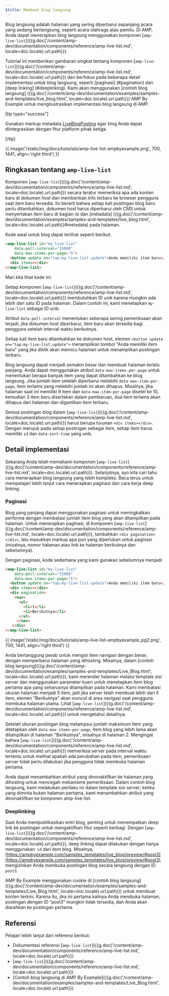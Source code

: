 ```yaml
---
$title: Membuat blog langsung
---
```


Blog langsung adalah halaman yang sering diperbarui sepanjang acara yang sedang berlangsung, seperti acara olahraga atau pemilu. Di AMP, Anda dapat menerapkan blog langsung menggunakan komponen [`amp-live-list`]({{g.doc('/content/amp-dev/documentation/components/reference/amp-live-list.md', locale=doc.locale).url.path}}).

Tutorial ini memberikan gambaran singkat tentang komponen [`amp-live-list`]({{g.doc('/content/amp-dev/documentation/components/reference/amp-live-list.md', locale=doc.locale).url.path}}) dan berfokus pada beberapa detail implementasi untuk blog langsung, seperti [paginasi] (#pagination) dan [deep linking] (#deeplinking). Kami akan menggunakan [contoh blog langsung] ({{g.doc('/content/amp-dev/documentation/examples/samples-and-templates/live_blog.html', locale=doc.locale).url.path}}) AMP By Example untuk mengilustrasikan implementasi blog langsung di AMP.

[tip type="success"]

Gunakan markup metadata [LiveBlogPosting](http://schema.org/LiveBlogPosting) agar blog Anda dapat diintegrasikan dengan fitur platform pihak ketiga.

[/tip]

{{ image('/static/img/docs/tutorials/amp-live-list-ampbyexample.png', 700, 1441, align='right third') }}

## Ringkasan tentang `amp-live-list`

Komponen [`amp-live-list`]({{g.doc('/content/amp-dev/documentation/components/reference/amp-live-list.md', locale=doc.locale).url.path}}) secara teratur memeriksa apa ada konten baru di dokumen host dan memberikan info terbaru ke browser pengguna saat item baru tersedia. Ini berarti bahwa setiap kali postingan blog baru perlu ditambahkan, dokumen host harus diperbarui oleh CMS untuk menyertakan item baru di bagian isi dan [metadata] ({{g.doc('/content/amp-dev/documentation/examples/samples-and-templates/live_blog.html', locale=doc.locale).url.path}}#metadata) pada halaman.

Kode awal untuk blog dapat terlihat seperti berikut:

```html
<amp-live-list id="my-live-list"
    data-poll-interval="15000"
    data-max-items-per-page="5">
  <button update on="tap:my-live-list.update">Anda memiliki item baru</button>
  <div items></div>
</amp-live-list>
```

Mari kita lihat kode ini:

Setiap komponen [`amp-live-list`]({{g.doc('/content/amp-dev/documentation/components/reference/amp-live-list.md', locale=doc.locale).url.path}}) membutuhkan ID unik karena mungkin ada lebih dari satu ID pada halaman.  Dalam contoh ini, kami menetapkan `my-live-list` sebagai ID unik.

Atribut `data-poll-interval` menentukan seberapa sering pemeriksaan akan terjadi; jika dokumen host diperbarui, item baru akan tersedia bagi pengguna setelah interval waktu berikutnya.

Setiap kali item baru ditambahkan ke dokumen host, elemen `<button update on="tap:my-live-list.update">` menampilkan tombol "Anda memiliki item baru" yang jika diklik akan memicu halaman untuk menampilkan postingan terbaru.

Blog langsung dapat menjadi semakin besar dan membuat halaman terlalu panjang. Anda dapat menggunakan atribut `data-max-items-per-page` untuk menentukan berapa banyak item yang dapat ditambahkan ke blog langsung. Jika jumlah item setelah diperbarui melebihi `data-max-item-per-page`, item terlama yang melebihi jumlah ini akan dihapus. Misalnya, jika halaman saat ini memiliki 9 item dan `data-max-item-per-page` disetel ke 10, kemudian 3 item baru disertakan dalam pembaruan, dua item terlama akan dihapus dari halaman dan digantikan item terbaru.

Semua postingan blog dalam [`amp-live-list`]({{g.doc('/content/amp-dev/documentation/components/reference/amp-live-list.md', locale=doc.locale).url.path}}) harus berupa turunan `<div items></div>`. Dengan merujuk pada setiap postingan sebagai item, setiap item harus memiliki `id` dan `data-sort-time` yang unik.

## Detail implementasi

Sekarang Anda telah memahami komponen [`amp-live-list`]({{g.doc('/content/amp-dev/documentation/components/reference/amp-live-list.md', locale=doc.locale).url.path}}). Selanjutnya, ayo kita cari tahu cara menerapkan blog langsung yang lebih kompleks. Baca terus untuk mempelajari lebih lanjut cara menerapkan paginasi dan cara kerja deep linking.

### Paginasi

Blog yang panjang dapat menggunakan paginasi untuk meningkatkan performa dengan membatasi jumlah item blog yang akan ditampilkan pada halaman. Untuk menerapkan paginasi, di komponen [`amp-live-list`]({{g.doc('/content/amp-dev/documentation/components/reference/amp-live-list.md', locale=doc.locale).url.path}}), tambahkan `<div pagination></div>`, lalu masukkan markup apa pun yang diperlukan untuk paginasi (misalnya, nomor halaman atau link ke halaman berikutnya dan sebelumnya).

Dengan paginasi, kode sederhana yang kami gunakan sebelumnya menjadi:

```html
<amp-live-list id="my-live-list"
    data-poll-interval="15000"
    data-max-items-per-page="5">
  <button update on="tap:my-live-list.update">Anda memiliki item baru</button>
  <div items></div>
  <div pagination>
    <nav>
      <ul>
        <li>1</li>
        <li>Berikutnya</li>
      </ul>
     </nav>
   </div>
</amp-live-list>
```

{{ image('/static/img/docs/tutorials/amp-live-list-ampbyexample_pg2.png', 700, 1441, align='right third') }}

Anda bertanggung jawab untuk mengisi item navigasi dengan benar, dengan memperbarui halaman yang dihosting. Misalnya, dalam [contoh blog langsung]({{g.doc('/content/amp-dev/documentation/examples/samples-and-templates/Live_Blog.html', locale=doc.locale).url.path}}), kami merender halaman melalui template sisi server dan menggunakan parameter kueri untuk menetapkan item blog pertama apa yang seharusnya ditampilkan pada halaman. Kami membatasi ukuran halaman menjadi 5 item, jadi jika server telah membuat lebih dari 5 item, elemen "Berikutnya" akan muncul di area navigasi saat pengguna membuka halaman utama. Lihat [`amp-live-list`]({{g.doc('/content/amp-dev/documentation/components/reference/amp-live-list.md', locale=doc.locale).url.path}}) untuk mengetahui detailnya.

Setelah ukuran postingan blog melampaui jumlah maksimum item yang ditetapkan oleh `data-max-items-per-page`, item blog yang lebih lama akan ditampilkan di halaman "Berikutnya", misalnya di halaman 2. Mengingat bahwa [`amp-live-list`]({{g.doc('/content/amp-dev/documentation/components/reference/amp-live-list.md', locale=doc.locale).url.path}}) memeriksa server pada interval waktu tertentu untuk melihat apakah ada perubahan pada item, pemeriksaan server tidak perlu dilakukan jika pengguna tidak membuka halaman pertama.

Anda dapat menambahkan atribut yang dinonaktifkan ke halaman yang dihosting untuk mencegah mekanisme pemeriksaan. Dalam contoh blog langsung, kami melakukan perilaku ini dalam template sisi server; ketika yang diminta bukan halaman pertama, kami menambahkan atribut yang dinonaktifkan ke komponen amp-live-list.

### Deeplinking

Saat Anda mempublikasikan entri blog, penting untuk menempatkan deep link ke postingan untuk mengaktifkan fitur seperti berbagi. Dengan [`amp-live-list`]({{g.doc('/content/amp-dev/documentation/components/reference/amp-live-list.md', locale=doc.locale).url.path}}), deep linking dapat dilakukan dengan hanya menggunakan` id` dari item blog. Misalnya, [https://ampbyexample.com/samples_templates/live_blog/preview/#post3](https://ampbyexample.com/samples_templates/live_blog/preview/#post3) mengizinkan Anda membuka postingan blog secara langsung dengan ID `post3`.

AMP By Example menggunakan cookie di [contoh blog langsung]({{g.doc('/content/amp-dev/documentation/examples/samples-and-templates/Live_Blog.html', locale=doc.locale).url.path}}) untuk membuat konten terkini. Karena itu, jika ini pertama kalinya Anda membuka halaman, postingan dengan ID “post3” mungkin tidak tersedia, dan Anda akan diarahkan ke postingan pertama.

## Referensi

Pelajari lebih lanjut dari referensi berikut:

- Dokumentasi referensi [`amp-live-list`]({{g.doc('/content/amp-dev/documentation/components/reference/amp-live-list.md', locale=doc.locale).url.path}})
- [`amp-live-list`]({{g.doc('/content/amp-dev/documentation/components/reference/amp-live-list.md', locale=doc.locale).url.path}})
- [Contoh blog langsung di AMP By Example]({{g.doc('/content/amp-dev/documentation/examples/samples-and-templates/Live_Blog.html', locale=doc.locale).url.path}})
